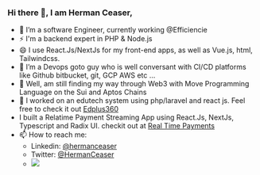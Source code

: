 ### Hi there 👋, I am Herman Ceaser,


- 🔭 I’m a software Engineer, currently working @Efficiencie
- ⚡ I'm a backend expert in PHP & Node.js
- 😄 I use React.Js/NextJs for my front-end apps, as well as Vue.js, html, Tailwindcss.
- 👯 I’m a Devops goto guy who is well conversant with CI/CD platforms like Github bitbucket, git, GCP AWS etc ...
- 💬 Well, am still finding my way through Web3 with Move Programming Language on the Sui and Aptos Chains
- 🌱 I  worked on an edutech system using php/laravel and react js. Feel free to check it out [Edplus360](https://www.edplus360.com)
- I built a Relatime Payment Streaming App using React.Js, NextJs, Typescript and Radix UI. checkit out at [Real Time Payments](https://real-time-payments.vercel.app/)
- 📫 How to reach me:
  <!-- Website: [https://hermanceaser.github.io](https://hermanceaser.github.io) for more projects -->
  - Linkedin: [@hermanceaser](https://www.linkedin.com/in/hermanceaser/)
  - Twitter: [@HermanCeaser](https://www.twitter.com/HermanCeaser/)
  - <a href="mailto:ceaserbanks09@gmail.com?"><img src="https://img.shields.io/badge/gmail-%23DD0031.svg?&style=for-the-badge&logo=gmail&logoColor=white"/></a>

<!--
**HermanCeaser/HermanCeaser** is a ✨ _special_ ✨ repository because its `README.md` (this file) appears on your GitHub profile.

- <a href="https://app.daily.dev/herman_ceaser"><img src="https://api.daily.dev/devcards/cef17c691b7e469fa98a5e0b09e5eb7b.png?r=kgf" width="400" alt="Herman Ceaser's Dev Card"/></a>

Here are some ideas to get you started:

- 🔭 I’m currently working on ...
- 🌱 I’m currently learning ...
- 👯 I’m looking to collaborate on ...
- 🤔 I’m looking for help with ...
- 💬 Ask me about ...
- 📫 How to reach me: ...
- 😄 Pronouns: ...
- ⚡ Fun fact: ...
-->
<!-- [![Ceaser's GitHub stats](https://github-readme-stats.vercel.app/api?username=HermanCeaser)](https://github.com/HermanCeaser/github-readme-stats) -->
